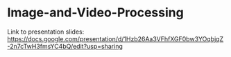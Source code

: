 # Image-and-Video-Processing

Link to presentation slides: https://docs.google.com/presentation/d/1Hzb26Aa3VFhfXGF0bw3YOqbjqZ-2n7cTwH3fmsYC4bQ/edit?usp=sharing
